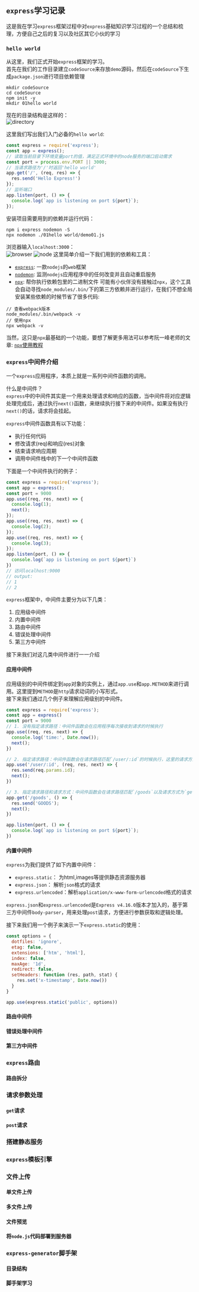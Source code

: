 ## `express`学习记录
这是我在学习`express`框架过程中对`express`基础知识学习过程的一个总结和梳理，方便自己之后的复习以及社区其它小伙的学习
### `hello world`
从这里，我们正式开始`express`框架的学习。  
首先在我们的工作目录建立`codeSource`来存放`demo`源码，然后在`codeSource`下生成`package.json`进行项目依赖管理
```
mkdir codeSource
cd codeSource
npm init -y
mkdir 01hello world
```
现在的目录结构是这样的：  
![directory](./screenshots/01hello-world-directory.png)

这里我们写出我们入门必备的`hello world`:
```js
const express = require('express');
const app = express();
// 读取当前目录下环境变量port的值，满足正式环境中的node服务的端口启动需求
const port = process.env.PORT || 3000;
// 当请求路径为'/'时返回'hello world'
app.get('/', (req, res) => {
  res.send('Hello Express!')
});
// 监听端口
app.listen(port, () => {
  console.log(`app is listening on port ${port}`);
});
```
安装项目需要用到的依赖并运行代码：
```
npm i express nodemon -S
npx nodemon ./01hello world/demo01.js
```
浏览器输入`localhost:3000`：  
![browser](./screenshots/01hello-world-browser.png)
![node](./screenshots/01hello-world-node.png)
这里简单介绍一下我们用到的依赖和工具：
* [`express`](https://github.com/expressjs/express): 一款`nodejs`的`web`框架
* [`nodemon`](https://github.com/remy/nodemon): 监测`nodejs`应用程序中的任何改变并且自动重启服务
* [`npx`](https://github.com/zkat/npx): 帮你执行依赖包里的二进制文件
可能有小伙伴没有接触过`npx`，这个工具会自动寻找`node_modules/.bin/`下的第三方依赖并进行运行，在我们不想全局安装某些依赖的时候节省了很多代码:  
```
// 查看webpack版本
node_modules/.bin/webpack -v
// 使用npx
npx webpack -v
```
当然，这只是`npx`最基础的一个功能，要想了解更多用法可以参考阮一峰老师的文章: [`npx`使用教程](http://www.ruanyifeng.com/blog/2019/02/npx.html)

### `express`中间件介绍
一个`express`应用程序，本质上就是一系列中间件函数的调用。

什么是中间件？  
`express`中的中间件其实是一个用来处理请求和响应的函数，当中间件将对应逻辑处理完成后，通过执行`next()`函数，来继续执行接下来的中间件。如果没有执行`next()`的话，请求将会挂起。

`express`中间件函数具有以下功能：
* 执行任何代码
* 修改请求(req)和响应(res)对象
* 结束请求响应周期
* 调用中间件栈中的下一个中间件函数

下面是一个中间件执行的例子：
```js
const express = require('express');
const app = express();
const port = 9000
app.use((req, res, next) => {
  console.log(1);
  next();
});
app.use((req, res, next) => {
  console.log(2);
});
app.use((req, res, next) => {
  console.log(3);
});
app.listen(port, () => {
  console.log(`app is listening on port ${port}`)
})
// 访问localhost:9000
// output: 
// 1
// 2
```

`express`框架中，中间件主要分为以下几类：
1. 应用级中间件
2. 内置中间件
3. 路由中间件
4. 错误处理中间件
5. 第三方中间件
  
接下来我们对这几类中间件进行一一介绍
#### 应用中间件
应用级别的中间件绑定到`app`对象的实例上，通过`app.use`和`app.METHOD`来进行调用。这里提到`METHOD`是`http`请求动词的小写形式。  
接下来我们通过几个例子来理解应用级别的中间件。
```js
const express = require('express');
const app = express()
const port = 9000
// 1. 没有指定请求路径：中间件函数会在应用程序每次接收到请求的时候执行
app.use((req, res, next) => {
  console.log('time:', Date.now());
  next();
})

// 2. 指定请求路径：中间件函数会在请求路径匹配`/user/:id`的时候执行，这里的请求方式是任意的
app.use('/user/:id', (req, res, next) => {
  res.send(req.params.id);
  next();
})

// 3. 指定请求路径和请求方式：中间件函数会在请求路径匹配`/goods`以及请求方式为`get`的时候执行
app.get('/goods', () => {
  res.send('GOODS');
  next();
})

app.listen(port, () => {
  console.log(`app is listening on port ${port}`);
})
```

#### 内置中间件
`express`为我们提供了如下内置中间件：
* `express.static`： 为html,images等提供静态资源服务器
* `express.json`： 解析`json`格式的请求
* `express.urlencoded`：解析`application/x-www-form-urlencoded`格式的请求

`express.json`和`express.urlencoded`是`Express v4.16.0`版本才加入的，基于第三方中间件`body-parser`，用来处理`post`请求，方便进行参数获取和逻辑处理。  

接下来我们用一个例子来演示一下`express.static`的使用：  
```js
const options = {
  dotfiles: 'ignore',
  etag: false,
  extensions: ['htm', 'html'],
  index: false,
  maxAge: '1d',
  redirect: false,
  setHeaders: function (res, path, stat) {
    res.set('x-timestamp', Date.now())
  }
}

app.use(express.static('public', options))
```
#### 路由中间件

#### 错误处理中间件

#### 第三方中间件

### `express`路由

#### 路由拆分

### 请求参数处理

#### `get`请求

#### `post`请求

### 搭建静态服务

### `express`模板引擎

### 文件上传

#### 单文件上传
#### 多文件上传
#### 文件预览
#### 将`node.js`代码部署到服务器

### `express-generator`脚手架

#### 目录结构
#### 脚手架学习
